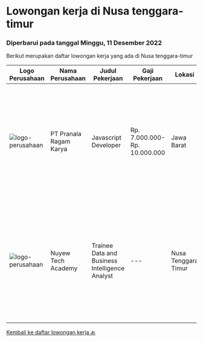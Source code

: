 
  # Lowongan kerja di Nusa tenggara-timur

  ### Diperbarui pada tanggal Minggu, 11 Desember 2022

  Berikut merupakan daftar lowongan kerja yang ada di Nusa tenggara-timur

  |Logo Perusahaan | Nama Perusahaan | Judul Pekerjaan | Gaji Pekerjaan | Lokasi | Deskripsi | Tanggal diunggah | Pranala |
  | -------------- | --------------- | --------------- | --------- | --------- | -------------- | ------- | ----------- |
  |![logo-perusahaan](https://image-service-cdn.seek.com.au/8b751692970fe3027183d7723522b9a255a2863c/ee4dce1061f3f616224767ad58cb2fc751b8d2dc)|PT Pranala Ragam Karya|Javascript Developer|Rp. 7.000.000-Rp. 10.000.000|Jawa Barat|Dibutuhkan segera Javascript Developer dengan kriteria sebagai berikut: Bisa bekerja pada jam malam mengikuti zona waktu klien kami di Amerika....|Selasa, 22 November 2022|https://www.jobstreet.co.id/id/job/javascript-developer-4115091?token=0~b0467a9a-293a-4635-ab1e-67d2504dabfe&sectionRank=1&jobId=jobstreet-id-job-4115091|
|![logo-perusahaan](https://i.ibb.co/sqvTCh9/112815900-stock-vector-no-image-available-icon-flat-vector.webp)|Nuyew Tech Academy|Trainee Data and Business Intelligence Analyst|---|Nusa Tenggara Timur|Start an exciting new and lucrative career as a Trainee Data and Business Intelligence AnalystWhat will be required of you to become a Trainee Data...|Sabtu, 10 Desember 2022|https://www.jobstreet.co.id/id/job/trainee-data-and-business-intelligence-analyst-1033973294?token=0~b0467a9a-293a-4635-ab1e-67d2504dabfe&sectionRank=2&jobId=jobstreet-id-job-1033973294|


  [Kembali ke daftar lowongan kerja 🔙](../README.md#daftar-lowongan-kerja)
  
